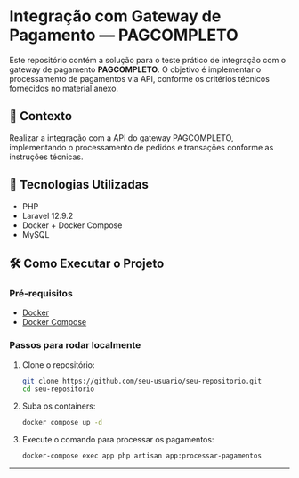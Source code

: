 # Integração com Gateway de Pagamento — PAGCOMPLETO

Este repositório contém a solução para o teste prático de integração com o gateway de pagamento **PAGCOMPLETO**. O objetivo é implementar o processamento de pagamentos via API, conforme os critérios técnicos fornecidos no material anexo.

## 🧾 Contexto

Realizar a integração com a API do gateway PAGCOMPLETO, implementando o processamento de pedidos e transações conforme as instruções técnicas.

## 🚀 Tecnologias Utilizadas

- PHP
- Laravel 12.9.2
- Docker + Docker Compose
- MySQL

## 🛠️ Como Executar o Projeto

### Pré-requisitos

- [Docker](https://www.docker.com/)
- [Docker Compose](https://docs.docker.com/compose/)

### Passos para rodar localmente

1. Clone o repositório:
   ```bash
   git clone https://github.com/seu-usuario/seu-repositorio.git
   cd seu-repositorio
   ```

2. Suba os containers:
   ```bash
   docker compose up -d
   ```
3. Execute o comando para processar os pagamentos:
   ```bash
   docker-compose exec app php artisan app:processar-pagamentos
   ```
---
